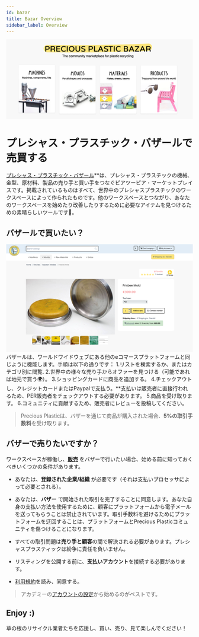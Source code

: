 ```yaml
---
id: bazar 
title: Bazar Overview 
sidebar_label: Overview 
---
```

<style>
:root { 
  --highlight: #f7b77b; 
  --hover: #f7b77b; 
}
</style>

![Bazar Product](../assets/Business/bazar-header.png) 

# プレシャス・プラスチック・バザールで売買する 

[プレシャス・プラスチック・バザール](http://bazar.preciousplastic.com/)**は、プレシャス・プラスチックの機械、金型、原材料、製品の売り手と買い手をつなぐピアツーピア・マーケットプレイスです。掲載されているものはすべて、世界中のプレシャスプラスチックのワークスペースによって作られたものです。他のワークスペースとつながり、あなたのワークスペースを始めたり改善したりするために必要なアイテムを見つけるための素晴らしいツールです👊。 

## バザールで買いたい？ 
![Bazar Product](../assets/Business/Bazar-Item.png) 
バザールは、ワールドワイドウェブにある他のeコマースプラットフォームと同じように機能します。手順は以下の通りです： 
1.リストを検索するか、またはカテゴリ別に閲覧. 
2.世界中の様々な売り手からオファーを見つける（可能であれば地元で買う🌍）。 
3.ショッピングカードに商品を追加する。 
4.チェックアウトし、クレジットカードまたはPaypalで支払う。**支払いは販売者に直接行われるため、PER販売者をチェックアウトする必要があります。 
5.商品を受け取ります。 
6.コミュニティに貢献するため、販売者にレビューを投稿してください。 
> Precious Plasticは、バザーを通じて商品が購入された場合、**5%の取引手数料**を受け取ります。 
## バザーで売りたいですか？ 

ワークスペースが稼働し、**[販売](https://bazar.preciousplastic.com/index.php?dispatch=companies.apply_for_vendor)** をバザーで行いたい場合、始める前に知っておくべきいくつかの条件があります。 
* あなたは、**登録された企業/組織** が必要です（それは支払いプロセッサによって必要とされる）。 
* あなたは、**バザー** で開始された取引を完了することに同意します。あなた自身の支払い方法を使用するために、顧客にプラットフォームから電子メールを送ってもらうことは禁止されています。取引手数料を避けるためにプラットフォームを迂回することは、プラットフォームとPrecious Plasticコミュニティを傷つけることになります。 
* すべての取引問題は**売り手と顧客**の間で解決される必要があります。プレシャスプラスティックは紛争に責任を負いません。

* リスティングを公開する前に、**支払いアカウント**を接続する必要があります。
* [利用規約](https://bazar.preciousplastic.com/terms-and-conditions/)を読み、同意する。 
> アカデミーの[アカウントの設定](https://community.preciousplastic.com/academy/business/Account_Setup)から始めるのがベストです。 
## Enjoy :) 

草の根のリサイクル業者たちを応援し、買い、売り、見て楽しんでください！ 
